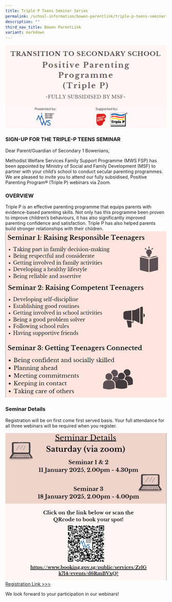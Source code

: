 ```yaml
---
title: Triple P Teens Seminar Series
permalink: /school-information/bowen-parentlink/triple-p-teens-seminar-series/
description: ""
third_nav_title: Bowen ParentLink
variant: markdown
---
```

![](/images/School%20Information/Bowen%20ParentLink/Triple_P_Details_Part_1_2025.jpg)
### SIGN-UP FOR THE TRIPLE-P TEENS SEMINAR

Dear Parent/Guardian of Secondary 1 Bowenians,
  
Methodist Welfare Services Family Support Programme (MWS FSP) has been appointed by Ministry of Social and Family Development (MSF) to partner with your child’s school to conduct secular parenting programmes. We are pleased to invite you to attend our fully subsidised, Positive Parenting Program® (Triple P) webinars via Zoom.  
  
### OVERVIEW
Triple P is an effective parenting programme that equips parents with evidence-based parenting skills. Not only has this programme been proven to improve children’s behaviours, it has also significantly improved parenting confidence and satisfaction. Triple P has also helped parents build stronger relationships with their children. 
<br>
![](/images/School%20Information/Bowen%20ParentLink/Triple_P_Details_Part_3_2025.jpg)

 ### Seminar Details
Registration will be on first come first served basis. Your full attendance for all three webinars will be required when you register. 
  
![](/images/School%20Information/Bowen%20ParentLink/Triple_P_Details_Part_2_2025.jpg)
[Registration Link &gt;&gt;&gt;](https://www.booking.gov.sg/public/services/ZrlGk7l4/events/d6RmBVxQ)

We look forward to your participation in our webinars!


		 

